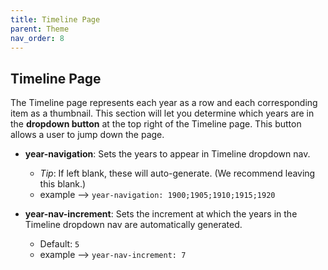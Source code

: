 ```yaml
---
title: Timeline Page
parent: Theme
nav_order: 8
---
```


## Timeline Page

The Timeline page represents each year as a row and each corresponding item as a thumbnail. 
This section will let you determine which years are in the **dropdown button** at the top right of the Timeline page. 
This button allows a user to jump down the page.

- **year-navigation**: Sets the years to appear in Timeline dropdown nav. 
	- *Tip*: If left blank, these will auto-generate. (We recommend leaving this blank.)
	- example --> `year-navigation: 1900;1905;1910;1915;1920`

- **year-nav-increment**: Sets the increment at which the years in the Timeline dropdown nav are automatically generated. 
	- Default: `5`
	- example --> `year-nav-increment: 7`